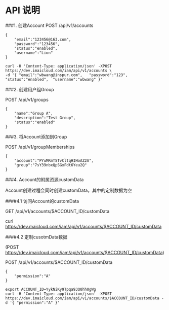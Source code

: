 # API 说明

###1. 创建Account
 POST /api/v1/accounts

```
{
    "email":"123456@163.com",
    "password":"123456",
    "status":"enabled",
    "username":"Lion"
}
```
```
curl -H 'Content-Type: application/json' -XPOST https://dev.imaicloud.com/iam/api/v1/accounts \
-d '{ "email":"wbwang@inspur.com",   "password":"123",  "status":"enabled",  "username":"wbwang" }'
```


###2. 创建用户组Group

POST /api/v1/groups

```
{
    "name":"Group A",
    "description":"Test Group",
    "status":"enabled"
}
```

###3. 将Account添加到Group

POST /api/v1/groupMemberships

```
{
    "account":"PYuMRmTSTvCltqHIHoAZ2A",
    "group":"7sY39nbxQpSGxFdt6Yeu2Q"
}
```

###4. Account的附属资源customData

Account创建过程会同时创建customData，其中的定制数据为空

####4.1 访问Account的customData

GET /api/v1/accounts/$ACCOUNT_ID/customData

curl https://dev.maicloud.com/iam/api/v1/accounts/$ACCOUNT_ID/customData

####4.2 定制cusotmData数据

(POST https://dev.imaicloud.com/iam/api/v1/accounts/$ACCOUNT_ID/customData)

POST /api/v1/accounts/$ACCOUNT_ID/customData

```
{
	"permission":"A"
}
```
```
export ACCOUNT_ID=YykNiKy9Tpqa93Q0hh0gWg
curl -H 'Content-Type: application/json' -XPOST https://dev.imaicloud.com/iam/api/v1/accounts/$ACCOUNT_ID/customData -d '{ "permission":"A" }'
```
